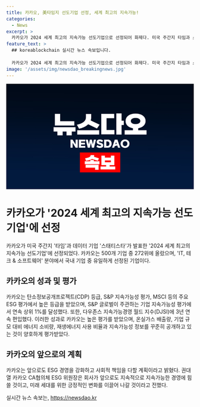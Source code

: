 ```yaml
---
title: 카카오, 美타임지 선도기업 선정, 세계 최고의 지속가능!
categories:
  - News
excerpt: >
  카카오가 2024 세계 최고의 지속가능 선도기업으로 선정되어 화제다. 미국 주간지 타임과 스태티스타가 발표한 평가에서 카카오는 상위 500개 기업 중 272위에 올랐다. 카카오는 IT, 테크 & 소프트웨어 분야에서 국내 기업 중 유일하게 이름을 올리며, 탄소정보공개프로젝트(CDP) 등급, S&P 지속가능성 평가, MSCI 등 주요 ESG 평가에서 높은 등급을 받았다. 또한, S&P 글로벌이 주관하는 기업 지속가능성 평가에서 연속 상위 1%를 달성하고, 다우존스 지속가능경영 월드 지수(DJSI)에 3년 연속 편입했다. 해당 업적으로 카카오는 앞으로도 ESG 경영을 강화하고 사회적 책임을 다할 것이라 밝혀 화제다.
feature_text: >
  ## koreablockchain 실시간 뉴스 속보입니다.

  카카오가 2024 세계 최고의 지속가능 선도기업으로 선정되어 화제다. 미국 주간지 타임과 스태티스타가 발표한 평가에서 카카오는 상위 500개 기업 중 272위에 올랐다. 카카오는 IT, 테크 & 소프트웨어 분야에서 국내 기업 중 유일하게 이름을 올리며, 탄소정보공개프로젝트(CDP) 등급, S&P 지속가능성 평가, MSCI 등 주요 ESG 평가에서 높은 등급을 받았다. 또한, S&P 글로벌이 주관하는 기업 지속가능성 평가에서 연속 상위 1%를 달성하고, 다우존스 지속가능경영 월드 지수(DJSI)에 3년 연속 편입했다. 해당 업적으로 카카오는 앞으로도 ESG 경영을 강화하고 사회적 책임을 다할 것이라 밝혀 화제다.
image: '/assets/img/newsdao_breakingnews.jpg'
---
```


<p><img src="/assets/img/newsdao_breakingnews.jpg" alt="koreablockchain 속보" /></p>

<h1 data-ke-size="size26"><b>카카오</b>가 '2024 세계 최고의 지속가능 선도기업'에 선정</h1>

<p data-ke-size="size16">카카오가 미국 주간지 '타임'과 데이터 기업 '스태티스타'가 발표한 '2024 세계 최고의 지속가능 선도기업'에 선정되었다. 카카오는 500개 기업 중 272위에 올랐으며, 'IT, 테크 & 소프트웨어' 분야에서 국내 기업 중 유일하게 선정된 기업이다.</p>

<h2 data-ke-size="size24">카카오의 성과 및 평가</h2>

<p data-ke-size="size16">카카오는 탄소정보공개프로젝트(CDP) 등급, S&P 지속가능성 평가, MSCI 등의 주요 ESG 평가에서 높은 등급을 받았으며, S&P 글로벌이 주관하는 기업 지속가능성 평가에서 연속 상위 1%를 달성했다. 또한, 다우존스 지속가능경영 월드 지수(DJSI)에 3년 연속 편입했다. 이러한 성과로 카카오는 높은 평가를 받았으며, 온실가스 배출량, 기업 규모 대비 에너지 소비량, 재생에너지 사용 비율과 지속가능성 정보를 꾸준히 공개하고 있는 것이 양호하게 평가받았다.</p>

<h2 data-ke-size="size24">카카오의 앞으로의 계획</h2>

<p data-ke-size="size16">카카오는 앞으로도 ESG 경영을 강화하고 사회적 책임을 다할 계획이라고 밝혔다. 권대열 카카오 CA협의체 ESG 위원장은 회사가 앞으로도 지속적으로 지속가능한 경영에 힘쓸 것이고, 미래 세대를 위한 긍정적인 변화를 이끌어 나갈 것이라고 전했다.</p>
실시간 뉴스 속보는, <a href="https://newsdao.kr" rel="dofollow">https://newsdao.kr</a>


